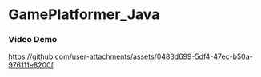 # GamePlatformer_Java
### Video Demo


https://github.com/user-attachments/assets/0483d699-5df4-47ec-b50a-976111e8200f

